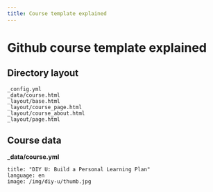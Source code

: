 ```yaml
---
title: Course template explained
---
```


# Github course template explained

## Directory layout

```
_config.yml
_data/course.html
_layout/base.html
_layout/course_page.html
_layout/course_about.html
_layout/page.html
```
## Course data

**_data/course.yml**

```
title: "DIY U: Build a Personal Learning Plan"
language: en
image: /img/diy-u/thumb.jpg
```
